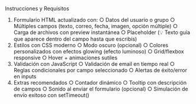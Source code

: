 Instrucciones y Requisitos

1. Formulario HTML actualizado con:
○ Datos del usuario o grupo
○ Múltiples campos (texto, correo, fecha, imagen, opción múltiple)
○ Carga de archivos con preview instantánea
○ Placeholder (💡 Texto guía que aparece dentro del campo hasta que escribís)
2. Estilos con CSS moderno
○ Modo oscuro (opcional)
○ Colores personalizados con efectos glowing (efecto luminoso)
○ Grid/flexbox responsive
○ Hover + animaciones sutiles
3. Validación con JavaScript
○ Validación de email en tiempo real
○ Reglas condicionales por campo seleccionado
○ Alertas de éxito/error en inputs
4. Extras recomendados
○ Contador dinámico
○ Tooltip con descripción de campos
○ Sonido al enviar el formulario (opcional)
○ Simulación de envío exitoso con setTimeout()
